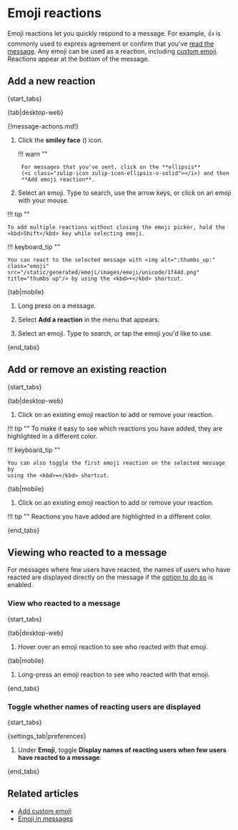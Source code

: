 # Emoji reactions

Emoji reactions let you quickly respond to a message. For example, 👍 is
commonly used to express agreement or confirm that you've [read the
message](/help/read-receipts). Any emoji can be used as a reaction, including
[custom emoji](/help/custom-emoji). Reactions appear at the bottom of the
message.

## Add a new reaction

{start_tabs}

{tab|desktop-web}

{!message-actions.md!}

1. Click the **smiley face** (<i class="fa fa-smile-o"></i>) icon.

    !!! warn ""

        For messages that you've sent, click on the **ellipsis**
        (<i class="zulip-icon zulip-icon-ellipsis-v-solid"></i>) and then
        **Add emoji reaction**.

1. Select an emoji. Type to search, use the arrow keys, or click on an emoji
   with your mouse.

!!! tip ""

    To add multiple reactions without closing the emoji picker, hold the
    <kbd>Shift</kbd> key while selecting emoji.

!!! keyboard_tip ""

    You can react to the selected message with <img alt=":thumbs_up:"
    class="emoji" src="/static/generated/emoji/images/emoji/unicode/1f44d.png"
    title="thumbs up"/> by using the <kbd>+</kbd> shortcut.

{tab|mobile}

1. Long press on a message.

1. Select **Add a reaction** in the menu that appears.

1. Select an emoji. Type to search, or tap the emoji you'd like to use.

{end_tabs}

## Add or remove an existing reaction

{start_tabs}

{tab|desktop-web}

1. Click on an existing emoji reaction to add or remove your reaction.

!!! tip ""
    To make it easy to see which reactions you have added, they are
    highlighted in a different color.

!!! keyboard_tip ""

    You can also toggle the first emoji reaction on the selected message by
    using the <kbd>=</kbd> shortcut.

{tab|mobile}

1. Click on an existing emoji reaction to add or remove your reaction.

!!! tip ""
    Reactions you have added are highlighted in a different color.

{end_tabs}


## Viewing who reacted to a message

For messages where few users have reacted, the names of users who have reacted
are displayed directly on the message if the [option to do
so](#toggle-whether-names-of-reacting-users-are-displayed) is enabled.

### View who reacted to a message

{start_tabs}

{tab|desktop-web}

1. Hover over an emoji reaction to see who reacted with that emoji.

{tab|mobile}

1. Long-press an emoji reaction to see who reacted with that emoji.

{end_tabs}

### Toggle whether names of reacting users are displayed

{start_tabs}

{settings_tab|preferences}

1. Under **Emoji**, toggle **Display names of reacting users when few users have
   reacted to a message**.

{end_tabs}

## Related articles

* [Add custom emoji](/help/custom-emoji)
* [Emoji in messages](/help/emoji-and-emoticons)

